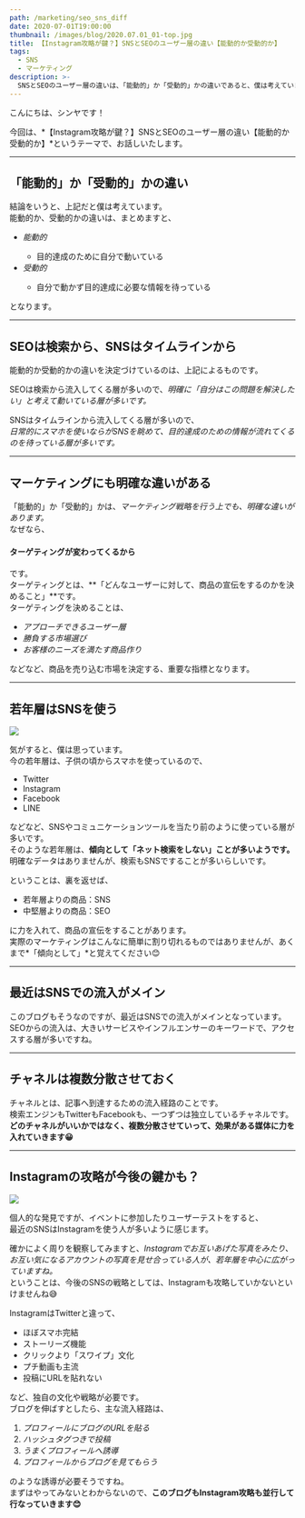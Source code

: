 ```yaml
---
path: /marketing/seo_sns_diff
date: 2020-07-01T19:00:00
thumbnail: /images/blog/2020.07.01_01-top.jpg
title: 【Instagram攻略が鍵？】SNSとSEOのユーザー層の違い【能動的か受動的か】
tags:
  - SNS
  - マーケティング
description: >-
  SNSとSEOのユーザー層の違いは、「能動的」か「受動的」かの違いであると、僕は考えています。この違いは、ターゲティングに関係してくるので、ものすごく重要です。今後SNSは、TwitterよりInstagramが中心の世界となりそうです。
---
```


こんにちは、シンヤです！

今回は、*【Instagram攻略が鍵？】SNSとSEOのユーザー層の違い【能動的か受動的か】*というテーマで、お話しいたします。

---

## 「能動的」か「受動的」かの違い

結論をいうと、上記だと僕は考えています。  
能動的か、受動的かの違いは、まとめますと、

<ul class="u-pa-reset u-pa-24 u-pt-16 u-pb-16 u-list-none">
  <li><em>能動的</em></li>
  <ul class="u-bg-reset u-m-reset u-mb-24 u-pa-reset u-list-none">
    <li class="u-list-arrow">目的達成のために自分で動いている</li>
  </ul>
  <li><em>受動的</em></li>
  <ul class="u-bg-reset u-m-reset u-pa-reset u-list-none">
    <li class="u-list-arrow">自分で動かず目的達成に必要な情報を待っている</li>
  </ul>
</ul>

となります。

---

## SEOは検索から、SNSはタイムラインから

能動的か受動的かの違いを決定づけているのは、上記によるものです。

SEOは検索から流入してくる層が多いので、*明確に「自分はこの問題を解決したい」と考えて動いている層が多いです。*

SNSはタイムラインから流入してくる層が多いので、  
*日常的にスマホを使いならがSNSを眺めて、目的達成のための情報が流れてくるのを待っている層が多いです。*

---

## マーケティングにも明確な違いがある

「能動的」か「受動的」かは、*マーケティング戦略を行う上でも、明確な違いがあります。*  
なぜなら、

#### ターゲティングが変わってくるから

です。  
ターゲティングとは、**「どんなユーザーに対して、商品の宣伝をするのかを決めること」**です。  
ターゲティングを決めることは、

- *アプローチできるユーザー層*
- *勝負する市場選び*
- *お客様のニーズを満たす商品作り*

などなど、商品を売り込む市場を決定する、重要な指標となります。

---

## 若年層はSNSを使う

![](/images/blog/2020.07.01_01-01.jpg)

気がすると、僕は思っています。  
今の若年層は、子供の頃からスマホを使っているので、

- Twitter
- Instagram
- Facebook
- LINE

などなど、SNSやコミュニケーションツールを当たり前のように使っている層が多いです。  
そのような若年層は、**傾向として「ネット検索をしない」ことが多いようです。**  
明確なデータはありませんが、検索もSNSですることが多いらしいです。

ということは、裏を返せば、

- 若年層よりの商品：SNS
- 中堅層よりの商品：SEO

に力を入れて、商品の宣伝をすることがあります。  
実際のマーケティングはこんなに簡単に割り切れるものではありませんが、あくまで*「傾向として」*と覚えてください😊

---

## 最近はSNSでの流入がメイン

このブログもそうなのですが、最近はSNSでの流入がメインとなっています。  
SEOからの流入は、大きいサービスやインフルエンサーのキーワードで、アクセスする層が多いですね。

---

## チャネルは複数分散させておく

チャネルとは、記事へ到達するための流入経路のことです。  
検索エンジンもTwitterもFacebookも、一つずつは独立しているチャネルです。  
**どのチャネルがいいかではなく、複数分散させていって、効果がある媒体に力を入れていきます😀**

---

## Instagramの攻略が今後の鍵かも？

![](/images/blog/2020.07.01_01-02.jpg)

個人的な発見ですが、イベントに参加したりユーザーテストをすると、  
最近のSNSはInstagramを使う人が多いように感じます。

確かによく周りを観察してみますと、*Instagramでお互いあげた写真をみたり、*  
*お互い気になるアカウントの写真を見せ合っている人が、若年層を中心に広がっていますね。*  
ということは、今後のSNSの戦略としては、Instagramも攻略していかないといけませんね😅

InstagramはTwitterと違って、

- ほぼスマホ完結
- ストーリーズ機能
- クリックより「スワイプ」文化
- プチ動画も主流
- 投稿にURLを貼れない

など、独自の文化や戦略が必要です。  
ブログを伸ばすとしたら、主な流入経路は、

1. *プロフィールにブログのURLを貼る*
2. *ハッシュタグつきで投稿*
3. *うまくプロフィールへ誘導*
4. *プロフィールからブログを見てもらう*

のような誘導が必要そうですね。  
まずはやってみないとわからないので、**このブログもInstagram攻略も並行して行なっていきます😊**
